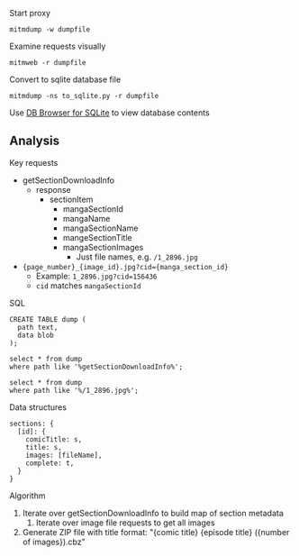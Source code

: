 Start proxy

    mitmdump -w dumpfile

Examine requests visually

    mitmweb -r dumpfile

Convert to sqlite database file

    mitmdump -ns to_sqlite.py -r dumpfile

Use [DB Browser for SQLite](https://sqlitebrowser.org/) to view database contents

## Analysis

Key requests

- getSectionDownloadInfo
  - response
    - sectionItem
      - mangaSectionId
      - mangaName
      - mangaSectionName
      - mangeSectionTitle
      - mangaSectionImages
        - Just file names, e.g. `/1_2896.jpg`
- `{page_number}_{image_id}.jpg?cid={manga_section_id}`
  - Example: `1_2896.jpg?cid=156436`
  - `cid` matches `mangaSectionId`

SQL

```
CREATE TABLE dump (
  path text,
  data blob
);

select * from dump
where path like '%getSectionDownloadInfo%';

select * from dump
where path like '%/1_2896.jpg%';
```

Data structures

```
sections: {
  [id]: {
    comicTitle: s,
    title: s,
    images: [fileName],
    complete: t,
  }
}
```

Algorithm

1. Iterate over getSectionDownloadInfo to build map of section metadata
   1. Iterate over image file requests to get all images
1. Generate ZIP file with title format: "{comic title} {episode title} ({number of images}).cbz"
